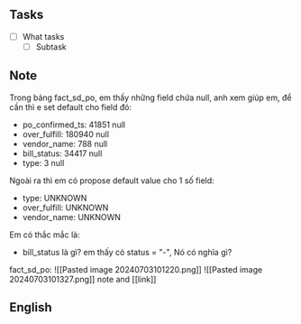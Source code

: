
## Tasks

- [ ] What tasks
	- [ ] Subtask
## Note

Trong bảng fact_sd_po, em thấy những field chứa null, anh xem giúp em, để cần thì e set default cho field đó:

- po_confirmed_ts: 41851 null 
- over_fulfill: 180940 null
- vendor_name: 788 null
- bill_status: 34417 null
- type: 3 null

Ngoài ra thì em có propose default value cho 1 số field:

- type: UNKNOWN
- over_fulfill: UNKNOWN
- vendor_name: UNKNOWN

Em có thắc mắc là:

- bill_status là gì? em thấy có status = "-", Nó có nghĩa gì?


fact_sd_po:
![[Pasted image 20240703101220.png]]
![[Pasted image 20240703101327.png]]
note and [[link]]

## English
